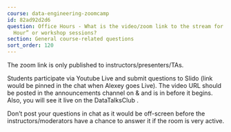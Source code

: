 ```yaml
---
course: data-engineering-zoomcamp
id: 82ad92d2d6
question: Office Hours - What is the video/zoom link to the stream for the “Office
  Hour” or workshop sessions?
section: General course-related questions
sort_order: 120
---
```


The zoom link is only published to instructors/presenters/TAs.

Students participate via Youtube Live and submit questions to Slido (link would be pinned in the chat when Alexey goes Live). The video URL should be posted in the announcements channel on  &  and is in  before it begins. Also, you will see it live on the DataTalksClub .

Don’t post your questions in chat as it would be off-screen before the instructors/moderators have a chance to answer it if the room is very active.

